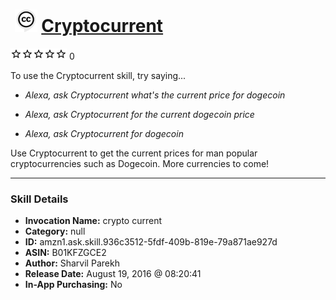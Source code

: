 # &nbsp;<img src="skill_icon" alt="Cryptocurrent icon" width="36"> [Cryptocurrent](http://alexa.amazon.com/#skills/amzn1.ask.skill.936c3512-5fdf-409b-819e-79a871ae927d)
![0 stars](../../images/ic_star_border_black_18dp_1x.png)![0 stars](../../images/ic_star_border_black_18dp_1x.png)![0 stars](../../images/ic_star_border_black_18dp_1x.png)![0 stars](../../images/ic_star_border_black_18dp_1x.png)![0 stars](../../images/ic_star_border_black_18dp_1x.png) 0

To use the Cryptocurrent skill, try saying...

* *Alexa, ask Cryptocurrent what's the current price for dogecoin*

* *Alexa, ask Cryptocurrent for the current dogecoin price*

* *Alexa, ask Cryptocurrent for dogecoin*

Use Cryptocurrent to get the current prices for man popular cryptocurrencies such as Dogecoin. More currencies to come!

***

### Skill Details

* **Invocation Name:** crypto current
* **Category:** null
* **ID:** amzn1.ask.skill.936c3512-5fdf-409b-819e-79a871ae927d
* **ASIN:** B01KFZGCE2
* **Author:** Sharvil Parekh
* **Release Date:** August 19, 2016 @ 08:20:41
* **In-App Purchasing:** No
